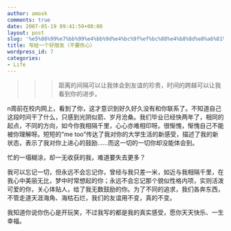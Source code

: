 ```yaml
---
author: amosk
comments: true
date: 2007-05-19 09:41:59+00:00
layout: post
slug: '%e5%86%99%e7%bb%99%e4%bb%9d%e4%bc%9f%ef%bc%88%e4%b8%8d%e8%a6%81%e4%bc%a4%e5%bf%83%ef%bc%89'
title: 写给一个好朋友（不要伤心）
wordpress_id: 7
categories:
- Life
---
```


>>>距离的间隔可以让我体会到友谊的珍贵，时间的跨越可以让我看到你的进步。

n周前在校内网上，看到了你，这才意识到好久好久没有和你联系了。不知道自己这段时间干了什么，只感到光阴似箭、岁月沧桑。我们毕业已经快两年了，相同的起点，不同的方向，如今你我相隔千里，心心亦难相印呀。很惭愧，惭愧自己不能被你理解呀。短短的“me too”传达了我对你的大学生活的新感受，描述了我的新状态，表示了我对你上进心的鼓励……而这一切的一切你却没能体会到。

忙的一塌糊涂，却一无收获的我，难道要失去更多？

我可以忘记一切，但永远不会忘记你，曾经与我只差一米，如近与我相隔千里，在我心中美丽无比，梦中时常想起的你；永远不会忘记那个貌似性格内项，实则活泼可爱的你，关心体贴人，给了我无数鼓励的你。为了不同的追求，我们各奔东西，不管走道天涯海角、海枯石烂，我们的友谊用不变，真的不变。

我知道你说你伤心是开玩笑，不过我写的都是我的真实感受，愿你天天快乐、一生幸福。
